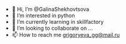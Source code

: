 - 👋 Hi, I’m @GalinaShekhovtsova
- 👀 I’m interested in python
- 🌱 I’m currently learning in skillfactory
- 💞️ I’m looking to collaborate on ...
- 📫 How to reach me grigoryeva_gg@mail.ru

<!---
GalinaShekhovtsova/GalinaShekhovtsova is a ✨ special ✨ repository because its `README.md` (this file) appears on your GitHub profile.
You can click the Preview link to take a look at your changes.
--->
